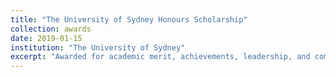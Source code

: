 ```yaml
---
title: "The University of Sydney Honours Scholarship"
collection: awards
date: 2019-01-15
institution: "The University of Sydney"
excerpt: "Awarded for academic merit, achievements, leadership, and communication skills."
---
```

